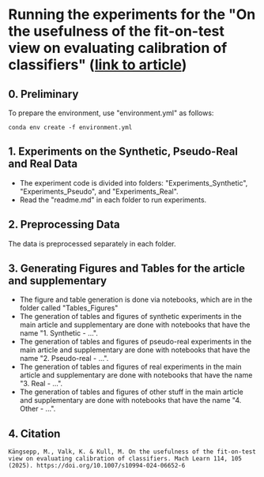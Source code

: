 # Running the experiments for the "On the usefulness of the fit-on-test view on evaluating calibration of classifiers" ([link to article](https://doi.org/10.1007/s10994-024-06652-6))

## 0. Preliminary

To prepare the environment, use "environment.yml" as follows:

```
conda env create -f environment.yml
```

## 1. Experiments on the Synthetic, Pseudo-Real and Real Data

* The experiment code is divided into folders: "Experiments_Synthetic", "Experiments_Pseudo", and "Experiments_Real". 
* Read the "readme.md" in each folder to run experiments.


## 2. Preprocessing Data

The data is preprocessed separately in each folder.

## 3. Generating Figures and Tables for the article and supplementary

* The figure and table generation is done via notebooks, which are in the folder called "Tables_Figures"
* The generation of tables and figures of synthetic experiments in the main article and supplementary are done with notebooks that have the name "1. Synthetic - ...".
* The generation of tables and figures of pseudo-real experiments in the main article and supplementary are done with notebooks that have the name "2. Pseudo-real - ...".
* The generation of tables and figures of real experiments in the main article and supplementary are done with notebooks that have the name "3. Real - ...".
* The generation of tables and figures of other stuff in the main article and supplementary are done with notebooks that have the name "4. Other - ...".

## 4. Citation

```
Kängsepp, M., Valk, K. & Kull, M. On the usefulness of the fit-on-test view on evaluating calibration of classifiers. Mach Learn 114, 105 (2025). https://doi.org/10.1007/s10994-024-06652-6
```
